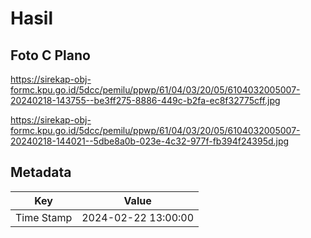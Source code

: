 # Hasil

## Foto C Plano

https://sirekap-obj-formc.kpu.go.id/5dcc/pemilu/ppwp/61/04/03/20/05/6104032005007-20240218-143755--be3ff275-8886-449c-b2fa-ec8f32775cff.jpg

https://sirekap-obj-formc.kpu.go.id/5dcc/pemilu/ppwp/61/04/03/20/05/6104032005007-20240218-144021--5dbe8a0b-023e-4c32-977f-fb394f24395d.jpg


## Metadata

| Key        | Value               |
| ---------- | ------------------- |
| Time Stamp | 2024-02-22 13:00:00 |




